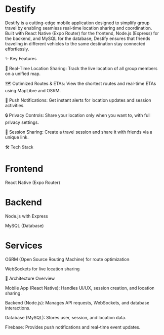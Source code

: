 # Destify

Destify is a cutting-edge mobile application designed to simplify group travel by enabling seamless real-time location sharing and coordination. Built with React Native (Expo Router) for the frontend, Node.js (Express) for the backend, and MySQL for the database, Destify ensures that friends traveling in different vehicles to the same destination stay connected effortlessly.

✨ Key Features

📍 Real-Time Location Sharing: Track the live location of all group members on a unified map.

🗺️ Optimized Routes & ETAs: View the shortest routes and real-time ETAs using MapLibre and OSRM.

🔔 Push Notifications: Get instant alerts for location updates and session activities.

🔒 Privacy Controls: Share your location only when you want to, with full privacy settings.

🔗 Session Sharing: Create a travel session and share it with friends via a unique link.


🛠️ Tech Stack

# Frontend

React Native (Expo Router)



# Backend

Node.js with Express

MySQL (Database)


# Services

OSRM (Open Source Routing Machine) for route optimization

WebSockets for live location sharing

📐 Architecture Overview

Mobile App (React Native): Handles UI/UX, session creation, and location sharing.

Backend (Node.js): Manages API requests, WebSockets, and database interactions.

Database (MySQL): Stores user, session, and location data.

Firebase: Provides push notifications and real-time event updates.

